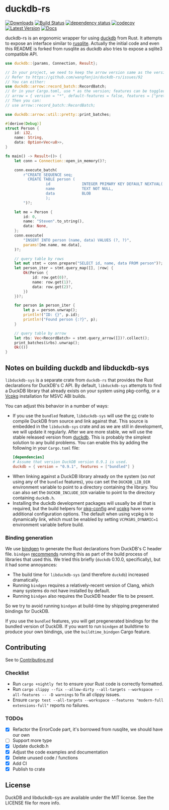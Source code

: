 # duckdb-rs

[![Downloads](https://img.shields.io/crates/d/duckdb)](https://img.shields.io/crates/d/duckdb)
[![Build Status](https://github.com/wangfenjin/duckdb-rs/workflows/CI/badge.svg)](https://github.com/wangfenjin/duckdb-rs/actions)
[![dependency status](https://deps.rs/repo/github/wangfenjin/duckdb-rs/status.svg)](https://deps.rs/repo/github/wangfenjin/duckdb-rs)
[![codecov](https://codecov.io/gh/wangfenjin/duckdb-rs/branch/main/graph/badge.svg?token=0xV88q8KU0)](https://codecov.io/gh/wangfenjin/duckdb-rs)
[![Latest Version](https://img.shields.io/crates/v/duckdb.svg)](https://crates.io/crates/duckdb)
[![Docs](https://img.shields.io/badge/docs.rs-duckdb-green)](https://docs.rs/duckdb)

duckdb-rs is an ergonomic wrapper for using [duckdb](https://github.com/duckdb/duckdb) from Rust. It attempts to expose
an interface similar to [rusqlite](https://github.com/rusqlite/rusqlite). Actually the initial code and even this README is
forked from rusqlite as duckdb also tries to expose a sqlite3 compatible API.

```rust
use duckdb::{params, Connection, Result};

// In your project, we need to keep the arrow version same as the version used in duckdb.
// Refer to https://github.com/wangfenjin/duckdb-rs/issues/92
// You can either:
use duckdb::arrow::record_batch::RecordBatch;
// Or in your Cargo.toml, use * as the version; features can be toggled according to your needs
// arrow = { version = "*", default-features = false, features = ["prettyprint"] }
// Then you can:
// use arrow::record_batch::RecordBatch;

use duckdb::arrow::util::pretty::print_batches;

#[derive(Debug)]
struct Person {
    id: i32,
    name: String,
    data: Option<Vec<u8>>,
}

fn main() -> Result<()> {
    let conn = Connection::open_in_memory()?;

    conn.execute_batch(
        r"CREATE SEQUENCE seq;
          CREATE TABLE person (
                  id              INTEGER PRIMARY KEY DEFAULT NEXTVAL('seq'),
                  name            TEXT NOT NULL,
                  data            BLOB
                  );
        ")?;

    let me = Person {
        id: 0,
        name: "Steven".to_string(),
        data: None,
    };
    conn.execute(
        "INSERT INTO person (name, data) VALUES (?, ?)",
        params![me.name, me.data],
    )?;

    // query table by rows
    let mut stmt = conn.prepare("SELECT id, name, data FROM person")?;
    let person_iter = stmt.query_map([], |row| {
        Ok(Person {
            id: row.get(0)?,
            name: row.get(1)?,
            data: row.get(2)?,
        })
    })?;

    for person in person_iter {
        let p = person.unwrap();
        println!("ID: {}", p.id);
        println!("Found person {:?}", p);
    }

    // query table by arrow
    let rbs: Vec<RecordBatch> = stmt.query_arrow([])?.collect();
    print_batches(&rbs).unwrap();
    Ok(())
}
```

## Notes on building duckdb and libduckdb-sys

`libduckdb-sys` is a separate crate from `duckdb-rs` that provides the Rust
declarations for DuckDB's C API. By default, `libduckdb-sys` attempts to find a DuckDB library that already exists on your system using pkg-config, or a
[Vcpkg](https://github.com/Microsoft/vcpkg) installation for MSVC ABI builds.

You can adjust this behavior in a number of ways:

* If you use the `bundled` feature, `libduckdb-sys` will use the
  [cc](https://crates.io/crates/cc) crate to compile DuckDB from source and
  link against that. This source is embedded in the `libduckdb-sys` crate and
  as we are still in development, we will update it regularly. After we are more stable,
  we will use the stable released version from [duckdb](https://github.com/duckdb/duckdb/releases).
  This is probably the simplest solution to any build problems. You can enable this by adding the following in your `Cargo.toml` file:
  ```toml
  [dependencies]
  # Assume that version DuckDB version 0.9.1 is used.
  duckdb = { version = "0.9.1", features = ["bundled"] }
  ```
* When linking against a DuckDB library already on the system (so *not* using any of the `bundled` features), you can set the `DUCKDB_LIB_DIR` environment variable to point to a directory containing the library. You can also set the `DUCKDB_INCLUDE_DIR` variable to point to the directory containing `duckdb.h`.
* Installing the duckdb development packages will usually be all that is required, but
  the build helpers for [pkg-config](https://github.com/alexcrichton/pkg-config-rs)
  and [vcpkg](https://github.com/mcgoo/vcpkg-rs) have some additional configuration
  options. The default when using vcpkg is to dynamically link,
  which must be enabled by setting `VCPKGRS_DYNAMIC=1` environment variable before build.


### Binding generation

We use [bindgen](https://crates.io/crates/bindgen) to generate the Rust
declarations from DuckDB's C header file. `bindgen`
[recommends](https://github.com/servo/rust-bindgen#library-usage-with-buildrs)
running this as part of the build process of libraries that used this. We tried
this briefly (`duckdb` 0.10.0, specifically), but it had some annoyances:

* The build time for `libduckdb-sys` (and therefore `duckdb`) increased
  dramatically.
* Running `bindgen` requires a relatively-recent version of Clang, which many
  systems do not have installed by default.
* Running `bindgen` also requires the DuckDB header file to be present.

So we try to avoid running `bindgen` at build-time by shipping
pregenerated bindings for DuckDB.

If you use the `bundled` features, you will get pregenerated bindings for the
bundled version of DuckDB. If you want to run `bindgen` at buildtime to
produce your own bindings, use the `buildtime_bindgen` Cargo feature.

## Contributing

See to [Contributing.md](CONTRIBUTING.md)

### Checklist

- Run `cargo +nightly fmt` to ensure your Rust code is correctly formatted.
- Run `cargo clippy --fix --allow-dirty --all-targets --workspace --all-features -- -D warnings` to fix all clippy issues.
- Ensure `cargo test --all-targets --workspace --features "modern-full extensions-full"` reports no failures.

### TODOs

- [x] Refactor the ErrorCode part, it's borrowed from rusqlite, we should have our own
- [ ] Support more type
- [x] Update duckdb.h
- [x] Adjust the code examples and documentation
- [x] Delete unused code / functions
- [x] Add CI
- [x] Publish to crate

## License

DuckDB and libduckdb-sys are available under the MIT license. See the LICENSE file for more info.
